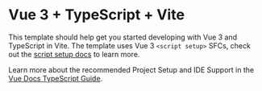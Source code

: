 # Vue 3 + TypeScript + Vite

This template should help get you started developing with Vue 3 and TypeScript in Vite. The template uses Vue 3 `<script setup>` SFCs, check out the [script setup docs](https://v3.vuejs.org/api/sfc-script-setup.html#sfc-script-setup) to learn more.

Learn more about the recommended Project Setup and IDE Support in the [Vue Docs TypeScript Guide](https://vuejs.org/guide/typescript/overview.html#project-setup).




